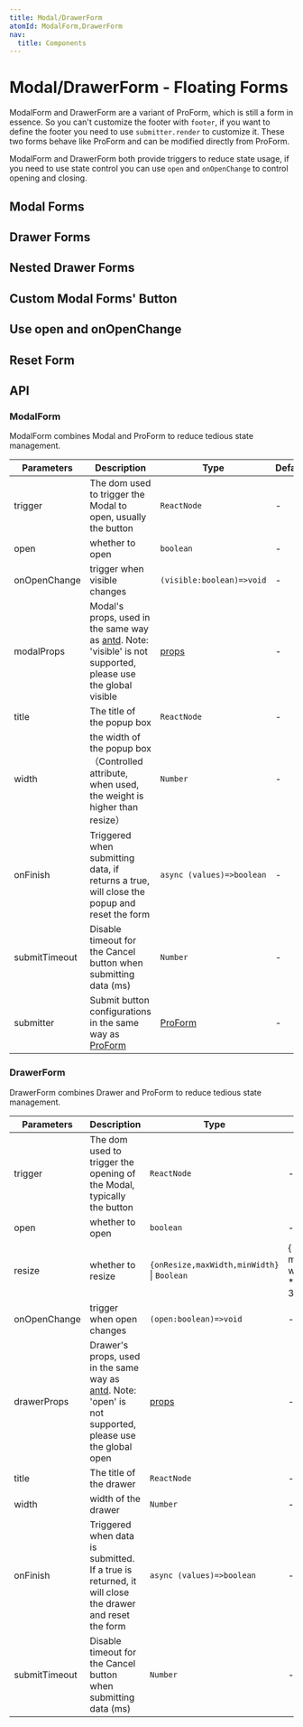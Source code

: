 ```yaml
---
title: Modal/DrawerForm
atomId: ModalForm,DrawerForm
nav:
  title: Components
---
```


# Modal/DrawerForm - Floating Forms

ModalForm and DrawerForm are a variant of ProForm, which is still a form in essence. So you can't customize the footer with `footer`, if you want to define the footer you need to use `submitter.render` to customize it. These two forms behave like ProForm and can be modified directly from ProForm.

ModalForm and DrawerForm both provide triggers to reduce state usage, if you need to use state control you can use `open` and `onOpenChange` to control opening and closing.

## Modal Forms

<code src="./demos/modal-form.tsx"  background="var(--main-bg-color)" oldtitle="Modal Forms"></code>

## Drawer Forms

<code src="./demos/drawer-form.tsx"  background="var(--main-bg-color)" oldtitle="Drawer Forms"></code>

## Nested Drawer Forms

<code src="./demos/drawer-form-nested.tsx" debug  background="var(--main-bg-color)" oldtitle="Drawer Forms"></code>

## Custom Modal Forms' Button

<code src="./demos/modal-form-submitter.tsx"  background="var(--main-bg-color)" oldtitle="Custom Modal Forms' Button"></code>

## Use open and onOpenChange

<code src="./demos/visible-on-visible-change.tsx"  background="var(--main-bg-color)" oldtitle="Use open and onOpenChange"></code>

## Reset Form

<code src="./demos/modal-form-reset.tsx"  background="var(--main-bg-color)" oldtitle="Reset Form"></code>

## API

### ModalForm

ModalForm combines Modal and ProForm to reduce tedious state management.

| Parameters    | Description                                                                                                                                          | Type                                                        | Default |
| ------------- | ---------------------------------------------------------------------------------------------------------------------------------------------------- | ----------------------------------------------------------- | ------- |
| trigger       | The dom used to trigger the Modal to open, usually the button                                                                                        | `ReactNode`                                                 | -       |
| open          | whether to open                                                                                                                                      | `boolean`                                                   | -       |
| onOpenChange  | trigger when visible changes                                                                                                                         | `(visible:boolean)=>void`                                   | -       |
| modalProps    | Modal's props, used in the same way as [antd](https://ant.design/components/modal/). Note: 'visible' is not supported, please use the global visible | [props](https://ant.design/components/modal/#API)           | -       |
| title         | The title of the popup box                                                                                                                           | `ReactNode`                                                 | -       |
| width         | the width of the popup box（Controlled attribute, when used, the weight is higher than resize）                                                        | `Number`                                                    | -       |
| onFinish      | Triggered when submitting data, if returns a true, will close the popup and reset the form                                                           | `async (values)=>boolean`                                   | -       |
| submitTimeout | Disable timeout for the Cancel button when submitting data (ms)                                                                                      | `Number`                                                    | -       |
| submitter     | Submit button configurations in the same way as [ProForm](https://procomponents.ant.design/components/form)                                          | [ProForm](https://procomponents.ant.design/components/form) | -       |

### DrawerForm

DrawerForm combines Drawer and ProForm to reduce tedious state management.

| Parameters    | Description                                                                                                                                      | Type                                               | Default                                                                    |
| ------------- | ------------------------------------------------------------------------------------------------------------------------------------------------ | -------------------------------------------------- | -------------------------------------------------------------------------- |
| trigger       | The dom used to trigger the opening of the Modal, typically the button                                                                           | `ReactNode`                                        | -                                                                          |
| open          | whether to open                                                                                                                                  | `boolean`                                          | -                                                                          |
| resize        | whether to resize                                                                                                                                | `{onResize,maxWidth,minWidth}` \| `Boolean`        | { onResize: () => { }, maxWidth: window\.innerWidth \* 0.8, minWidth: 300} |
| onOpenChange  | trigger when open changes                                                                                                                        | `(open:boolean)=>void`                             | -                                                                          |
| drawerProps   | Drawer's props, used in the same way as [antd](https://ant.design/components/drawer/). Note: 'open' is not supported, please use the global open | [props](https://ant.design/components/drawer/#API) | -                                                                          |
| title         | The title of the drawer                                                                                                                          | `ReactNode`                                        | -                                                                          |
| width         | width of the drawer                                                                                                                              | `Number`                                           | -                                                                          |
| onFinish      | Triggered when data is submitted. If a true is returned, it will close the drawer and reset the form                                             | `async (values)=>boolean`                          | -                                                                          |
| submitTimeout | Disable timeout for the Cancel button when submitting data (ms)                                                                                  | `Number`                                           | -                                                                          |
